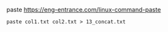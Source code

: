 paste
https://eng-entrance.com/linux-command-paste

```
paste col1.txt col2.txt > 13_concat.txt
```
